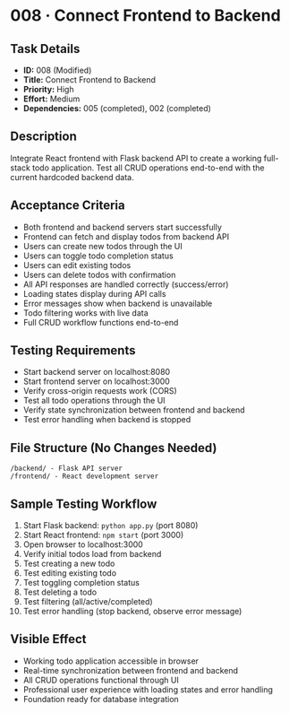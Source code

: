 # 008 · Connect Frontend to Backend

## Task Details
- **ID:** 008 (Modified)
- **Title:** Connect Frontend to Backend
- **Priority:** High
- **Effort:** Medium
- **Dependencies:** 005 (completed), 002 (completed)

## Description
Integrate React frontend with Flask backend API to create a working full-stack todo application. Test all CRUD operations end-to-end with the current hardcoded backend data.

## Acceptance Criteria
- Both frontend and backend servers start successfully
- Frontend can fetch and display todos from backend API
- Users can create new todos through the UI
- Users can toggle todo completion status
- Users can edit existing todos
- Users can delete todos with confirmation
- All API responses are handled correctly (success/error)
- Loading states display during API calls
- Error messages show when backend is unavailable
- Todo filtering works with live data
- Full CRUD workflow functions end-to-end

## Testing Requirements
- Start backend server on localhost:8080
- Start frontend server on localhost:3000
- Verify cross-origin requests work (CORS)
- Test all todo operations through the UI
- Verify state synchronization between frontend and backend
- Test error handling when backend is stopped

## File Structure (No Changes Needed)
```
/backend/ - Flask API server
/frontend/ - React development server
```

## Sample Testing Workflow
1. Start Flask backend: `python app.py` (port 8080)
2. Start React frontend: `npm start` (port 3000)
3. Open browser to localhost:3000
4. Verify initial todos load from backend
5. Test creating a new todo
6. Test editing existing todo
7. Test toggling completion status
8. Test deleting a todo
9. Test filtering (all/active/completed)
10. Test error handling (stop backend, observe error message)

## Visible Effect
- Working todo application accessible in browser
- Real-time synchronization between frontend and backend
- All CRUD operations functional through UI
- Professional user experience with loading states and error handling
- Foundation ready for database integration